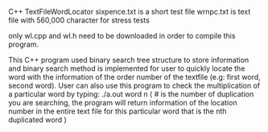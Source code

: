 C++ TextFileWordLocator
sixpence.txt is a short test file
wrnpc.txt is text file with 560,000 character for stress tests

only wl.cpp and wl.h need to be downloaded in order to compile this program.

This C++ program used binary search tree structure to store information and binary search method is implemented for user to quickly locate the word with the information of the order number of the textfile (e.g: first word, second word). User can also use this program to check the multiplication of a particular word by typing: ./a.out word n ( # is the number of duplication you are searching, the program will return information of the location number in the entire text file for this particular word that is the nth duplicated word )
